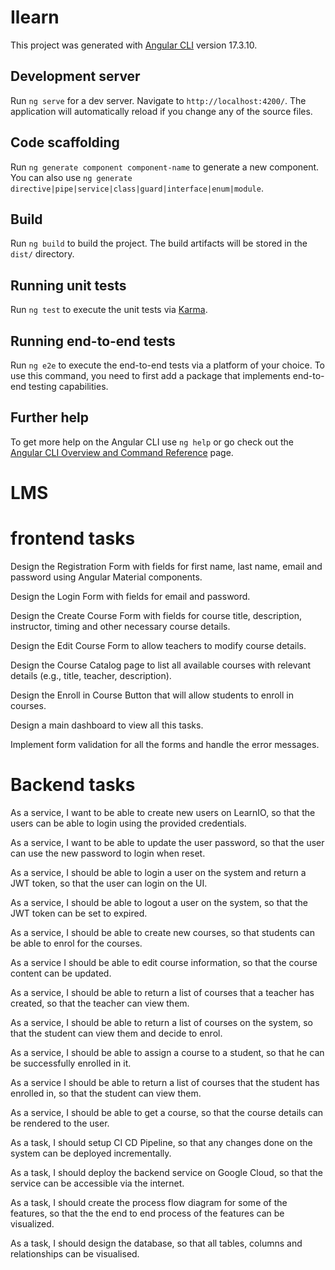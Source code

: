 # Ilearn

This project was generated with [Angular CLI](https://github.com/angular/angular-cli) version 17.3.10.

## Development server

Run `ng serve` for a dev server. Navigate to `http://localhost:4200/`. The application will automatically reload if you change any of the source files.

## Code scaffolding

Run `ng generate component component-name` to generate a new component. You can also use `ng generate directive|pipe|service|class|guard|interface|enum|module`.

## Build

Run `ng build` to build the project. The build artifacts will be stored in the `dist/` directory.

## Running unit tests

Run `ng test` to execute the unit tests via [Karma](https://karma-runner.github.io).

## Running end-to-end tests

Run `ng e2e` to execute the end-to-end tests via a platform of your choice. To use this command, you need to first add a package that implements end-to-end testing capabilities.

## Further help

To get more help on the Angular CLI use `ng help` or go check out the [Angular CLI Overview and Command Reference](https://angular.io/cli) page.



# LMS

# frontend tasks

Design the Registration Form with fields for first name, last name, email and password using Angular Material components. 

Design the Login Form with fields for email and password.

Design the Create Course Form with fields for course title, description, instructor, timing and other necessary course details.

Design the Edit Course Form to allow teachers to modify course details.

Design the Course Catalog page to list all available courses with relevant details (e.g., title, teacher, description).

Design the Enroll in Course Button that will allow students to enroll in courses.

Design a main dashboard to view all this tasks. 

Implement form validation for all the forms and handle the error messages.

# Backend tasks

As a service, I want to be able to create new users on LearnIO, so that the users can be able to login using the provided credentials.

As a service, I want to be able to update the user password, so that the user can use the new password to login when reset.

As a service, I should be able to login a user on the system and return a JWT token, so that the user can login on the UI.

As a service, I should be able to logout a user on the system, so that the JWT token can be set to expired.

As a service, I should be able to create new courses, so that students can be able to enrol for the courses.

As a service I should be able to edit course information, so that the course content can be updated.

As a service, I should be able to return a list of courses that a teacher has created, so that the teacher can view them.

As a service, I should be able to return a list of courses on the system, so that the student can view them and decide to enrol.

As a service, I should be able to assign a course to a student, so that he can be successfully enrolled in it.

As a service I should be able to return a list of courses that the student has enrolled in, so that the student can view them.

As a service, I should be able to get a course, so that the course details can be rendered to the user.

As a task, I should setup CI CD Pipeline, so that any changes done on the system can be deployed incrementally.

As a task, I should deploy the backend service on Google Cloud, so that the service can be accessible via the internet. 

As a task, I should create the process flow diagram for some of the features, so that the the end to end process of the features can be visualized.

As a task, I should design the database, so that all tables, columns and relationships can be visualised.

